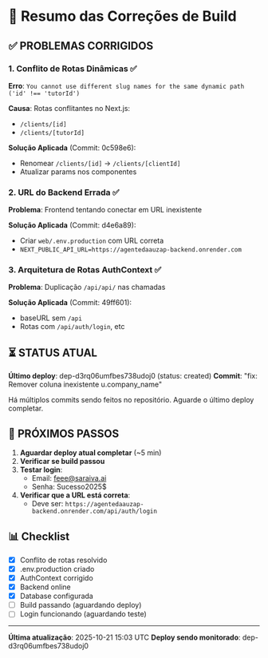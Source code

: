 # 🔧 Resumo das Correções de Build

## ✅ PROBLEMAS CORRIGIDOS

### 1. Conflito de Rotas Dinâmicas ✅
**Erro**: `You cannot use different slug names for the same dynamic path ('id' !== 'tutorId')`

**Causa**: Rotas conflitantes no Next.js:
- `/clients/[id]` 
- `/clients/[tutorId]`

**Solução Aplicada** (Commit: 0c598e6):
- Renomear `/clients/[id]` → `/clients/[clientId]`
- Atualizar params nos componentes

### 2. URL do Backend Errada ✅
**Problema**: Frontend tentando conectar em URL inexistente

**Solução Aplicada** (Commit: d4e6a89):
- Criar `web/.env.production` com URL correta
- `NEXT_PUBLIC_API_URL=https://agentedaauzap-backend.onrender.com`

### 3. Arquitetura de Rotas AuthContext ✅
**Problema**: Duplicação `/api/api/` nas chamadas

**Solução Aplicada** (Commit: 49ff601):
- baseURL sem `/api`
- Rotas com `/api/auth/login`, etc

## ⏳ STATUS ATUAL

**Último deploy**: dep-d3rq06umfbes738udoj0 (status: created)
**Commit**: "fix: Remover coluna inexistente u.company_name"

Há múltiplos commits sendo feitos no repositório. Aguarde o último deploy completar.

## 🎯 PRÓXIMOS PASSOS

1. **Aguardar deploy atual completar** (~5 min)
2. **Verificar se build passou**
3. **Testar login**:
   - Email: feee@saraiva.ai
   - Senha: Sucesso2025$
4. **Verificar que a URL está correta**:
   - Deve ser: `https://agentedaauzap-backend.onrender.com/api/auth/login`

## 📊 Checklist

- [x] Conflito de rotas resolvido
- [x] .env.production criado
- [x] AuthContext corrigido
- [x] Backend online
- [x] Database configurada
- [ ] Build passando (aguardando deploy)
- [ ] Login funcionando (aguardando teste)

---

**Última atualização**: 2025-10-21 15:03 UTC
**Deploy sendo monitorado**: dep-d3rq06umfbes738udoj0
